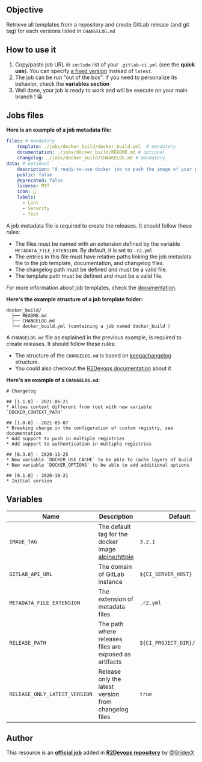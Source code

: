 ## Objective

Retrieve all templates from a repository and create GitLab release (and git tag) for each versions listed in `CHANGELOG.md`

## How to use it

1. Copy/paste job URL in `include` list of your `.gitlab-ci.yml` (see the **quick use**). You can specify [a fixed
   version](https://docs.r2devops.io/get-started/use-templates/#versioning) instead of `latest`.
2. The job can be run "out of the box". If you need to personalize its
   behavior, check the **variables section**
3. Well done, your job is ready to work and will be execute on your main branch ! 😀


## Jobs files

**Here is an example of a job metadata file:**

```yaml
files: # mandatory
    template: ./jobs/docker_build/docker_build.yml  # mandatory
    documentation: ./jobs/docker_build/README.md # optional
    changelog: ./jobs/docker_build/CHANGELOG.md # mandatory
data: # optional
    description: "A ready-to-use docker job to push the image of your project repository to the GitLab registry"
    public: false
    deprecated: false
    license: MIT
    icon: 🐳
    labels:
      - Lint
      - Security
      - Test

```
A job metadata file is required to create the releases. It should follow these rules:

- The files must be named with an extension defined by the variable `METADATA_FILE_EXTENSION`. By default, it is set to `.r2.yml`
- The entries in this file must have relative paths linking the job metadata file to the job template, documentation, and changelog files.
- The changelog path must be defined and must be a valid file.
- The template path must be defined and must be a valid file.

For more information about job templates, check the [documentation](https://docs.r2devops.io/get-started/manage-templates/#template-r2-file).


**Here's the example structure of a job template folder:**
```
docker_build/
  ├── README.md
  ├── CHANGELOG.md
  └── docker_build.yml (containing a job named docker_build )
```

A `CHANGELOG.md` file as explained in the previous example, is required to create releases. It should follow these rules:

- The structure of the `CHANGELOG.md` is based on [keepachangelog](https://keepachangelog.com/en/1.0.0/) structure.
- You could also checkout the [R2Devops documentation](https://docs.r2devops.io/get-started/manage-templates/#template-changelog) about it

**Here's an example of a `CHANGELOG.md`:**
```
# Changelog

## [1.1.0] - 2021-06-21
* Allows context different from root with new variable `DOCKER_CONTEXT_PATH`

## [1.0.0] - 2021-05-07
* Breaking change in the configuration of custom registry, see documentation
* Add support to push in multiple registries
* Add support to authentication in multiple registries

## [0.3.0] - 2020-11-25
* New variable `DOCKER_USE_CACHE` to be able to cache layers of build
* New variable `DOCKER_OPTIONS` to be able to add additional options

## [0.1.0] - 2020-10-21
* Initial version
```

## Variables

| Name | Description | Default |
| ---- | ----------- | ------- |
| `IMAGE_TAG` | The default tag for the docker image [alpine/httpie](https://hub.docker.com/r/alpine/httpie) | `3.2.1` |
| `GITLAB_API_URL` | The domain of GitLab instance | `${CI_SERVER_HOST}` |
| `METADATA_FILE_EXTENSION` | The extension of metadata files | `.r2.yml` |
| `RELEASE_PATH` | The path where releases files are exposed as artifacts | `${CI_PROJECT_DIR}/releases` |
| `RELEASE_ONLY_LATEST_VERSION` | Release only the latest version from changelog files | `true`

## Author
This resource is an **[official job](https://docs.r2devops.io/get-started/faq/#use-a-template)** added in [**R2Devops repository**](https://gitlab.com/r2devops/hub) by [@GridexX](https://gitlab.com/GridexX)
